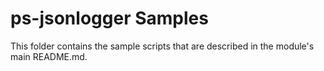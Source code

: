 # ps-jsonlogger Samples
This folder contains the sample scripts that are described in the module's main README.md.